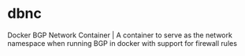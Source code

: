 # dbnc
Docker BGP Network Container | A container to serve as the network namespace when running BGP in docker with support for firewall rules
